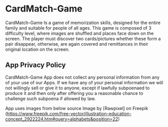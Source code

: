 # CardMatch-Game

CardMatch-Game Is a game of memorization skills, designed for the entire family and suitable for people of all ages.
This game is composed of 3 difficulty level, where images are shuffled and places face down on the screen. The player must discover two cards/pictures whether these form a pair disappear, otherwise, are again covered and remittances in their original location on the screen. 

## App Privacy Policy

CardMatch-Game App does not collect any personal information from any of your use of our Apps. If we have any of your personal information we will not willingly sell or give it to anyone, except if lawfully subpoenaed to produce it and then only after offering you a reasonable chance to challenge such subpoena if allowed by law.


App uses images from below source 
Image by [Rawpixel] on Freepik (https://www.freepik.com/free-vector/illustration-education-concept_2922224.htm#query=alphabets&position=22)
